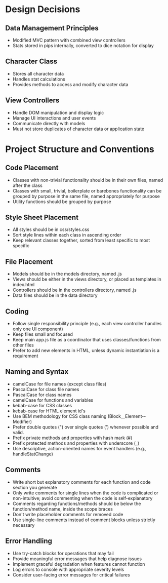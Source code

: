 # Design Decisions
## Data Management Principles
- Modified MVC pattern with combined view controllers
- Stats stored in pips internally, converted to dice notation for display

## Character Class
- Stores all character data
- Handles stat calculations
- Provides methods to access and modify character data

## View Controllers
- Handle DOM manipulation and display logic
- Manage UI interactions and user events
- Communicate directly with models
- Must not store duplicates of character data or application state

# Project Structure and Conventions
## Code Placement
- Classes with non-trivial functionality should be in their own files, named after the class
- Classes with small, trivial, boilerplate or barebones functionality can be grouped by purpose in the same file, named appropriately for purpose
- Utility functions should be grouped by purpose

## Style Sheet Placement
- All styles should be in css/styles.css
- Sort style lines within each class in ascending order
- Keep relevant classes together, sorted from least specific to most specific

## File Placement
- Models should be in the models directory, named <model>.js
- Views should be either in the views directory, or placed as templates in index.html
- Controllers should be in the controllers directory, named <view>.js
- Data files should be in the data directory

## Coding
- Follow single responsibility principle (e.g., each view controller handles only one UI component)
- Keep files small and focused
- Keep main app.js file as a coordinator that uses classes/functions from other files
- Prefer to add new elements in HTML, unless dynamic instantiation is a requirement

## Naming and Syntax
- camelCase for file names (except class files)
- PascalCase for class file names
- PascalCase for class names
- camelCase for functions and variables
- kebab-case for CSS classes
- kebab-case for HTML element id's
- Use BEM methodology for CSS class naming (Block__Element--Modifier)
- Prefer double quotes (") over single quotes (') whenever possible and valid.
- Prefix private methods and properties with hash mark (#)
- Prefix protected methods and properties with underscore (_)
- Use descriptive, action-oriented names for event handlers (e.g., handleStatChange)

## Comments
- Write short but explanatory comments for each function and code section you generate
- Only write comments for single lines when the code is complicated or non-intuitive; avoid commenting when the code is self-explanatory
- Comments regarding functions/methods should be below the function/method name, inside the scope braces
- Don't write placeholder comments for removed code
- Use single-line comments instead of comment blocks unless strictly necessary

## Error Handling
- Use try-catch blocks for operations that may fail
- Provide meaningful error messages that help diagnose issues
- Implement graceful degradation when features cannot function
- Log errors to console with appropriate severity levels
- Consider user-facing error messages for critical failures
